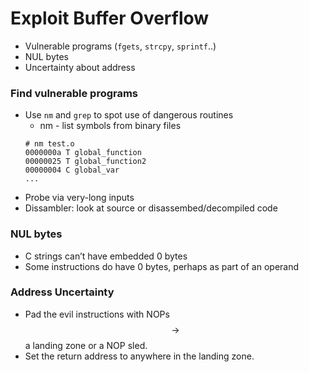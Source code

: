 # Exploit Buffer Overflow

* Vulnerable programs (`fgets`, `strcpy`, `sprintf`..)
* NUL bytes
* Uncertainty about address

### Find vulnerable programs
* Use `nm` and `grep` to spot use of dangerous routines
    * nm - list symbols from binary files
    ```
    # nm test.o
    0000000a T global_function
    00000025 T global_function2
    00000004 C global_var
    ...
    ```
* Probe via very-long inputs
* Dissambler: look at source or disassembed/decompiled code

### NUL bytes
* C strings can’t have embedded 0 bytes
* Some instructions do have 0 bytes, perhaps as part of an operand

### Address Uncertainty
* Pad the evil instructions with NOPs $$\rightarrow$$a landing zone or a NOP sled.
* Set the return address to anywhere in the landing zone.